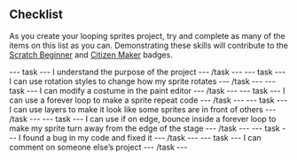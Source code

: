 ## Checklist

As you create your looping sprites project, try and complete as many of the items on this list as you can. Demonstrating these skills will contribute to the [Scratch Beginner]() and [Citizen Maker]() badges. 

--- task ---
I understand the purpose of the project
--- /task ---
--- task ---
I can use rotation styles to change how my sprite rotates
--- /task ---
--- task ---
I can modify a costume in the paint editor
--- /task ---
--- task ---
I can use a forever loop to make a sprite repeat code 
--- /task ---
--- task ---
I can use layers to make it look like some sprites are in front of others
--- /task ---
--- task ---
I can use if on edge, bounce inside a forever loop to make my sprite turn away from the edge of the stage
--- /task ---
--- task ---
I found a bug in my code and fixed it
--- /task ---
--- task ---
I can comment on someone else’s project
--- /task ---

